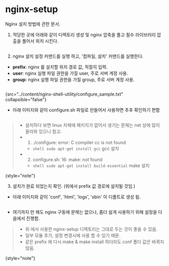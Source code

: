 # nginx-setup

Nginx 설치 방법에 관한 문서.

1. 적당한 곳에 아래와 같이 디렉토리 생성 및 nginx 압축을 풀고 필수 라이브러리 압출을 풀어서 위치 시킨다.

<img src="nginx-setup-1.png" alt=""/>

2. nginx 설치 설정 커맨드를 실행 하고, '컴파일, 설치' 커맨드를 실행한다.

* **prefix**: nginx 를 설치할 위치 경로 값, 적절히 입력.
* **user**: nginx 실행 파일 권한을 가질 user, 주로 서버 계정 사용.
* **group**: nginx 실행 파일 권한을 가질 group, 주로 서버 계정 사용.

```shell
```

{src="../content/nginx-shell-utility/configure_sample.txt" collapsible="false"}

* 아래 이미지와 같이 configure.sh 파일로 만들어서 사용하면 추후 확인하기 편함

<img src="nginx-setup-2.png" alt=""/>

> * 설치하다 보면 linux 자체에 패키지가 없어서 생기는 문제는 net 상에 많이 올라와 있으니 참고.
> * 1. ./configure: error: C compiler cc is not found
>   * ```shell sudo apt-get install gcc``` gcc 설치
> * 2. configure.sh: 16: make: not found
>   * ``shell sudo apt-get install build-essential`` make 설치
>
{style="note"}

3. 설치가 완료 되었는지 확인. (위에서 prefix 값 경로에 설치될 것임.)

* 아래 이미지와 같이 'conf', 'html', 'logs', 'sbin' 이 디폴트로 생성 됨.

<img src="nginx-setup-3.png" alt=""/>

* 여기까지 만 해도 nginx 구동에 문제는 없으나, 좀더 쉽게 사용하기 위해 설정을 다음에서 진행함.

> * 위 에서 사용한 nginx-setup 디렉토리는 그대로 두는 것이 좋을 수 있음.
> * 일부 모듈 추가, 설정 변경시에 사용 할 수 있기 때문.
> * 같은 prefix 에 다시 make & make install 하더라도 conf 폴더 값은 바뀌지 않음.
>
{style="note"}